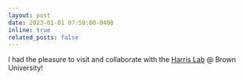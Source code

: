 ```yaml
---
layout: post
date: 2023-01-01 07:59:00-0400
inline: true
related_posts: false
---
```


I had the pleasure to visit and collaborate with the <a href="https://sites.brown.edu/harrislab/">Harris Lab</a> @ Brown University!
